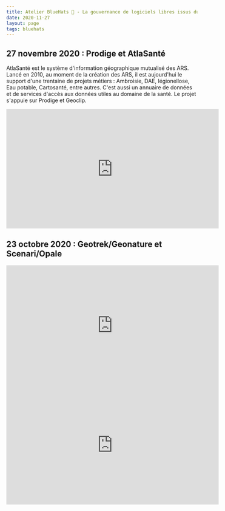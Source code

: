 ```yaml
---
title: Atelier BlueHats 🧢 - La gouvernance de logiciels libres issus du secteur public
date: 2020-11-27
layout: page
tags: bluehats
---
```


## 27 novembre 2020 : Prodige et AtlaSanté

AtlaSanté est le système d'information géographique mutualisé des ARS. Lancé en 2010, au moment de la création des ARS, il est aujourd'hui le support d'une trentaine de projets métiers : Ambroisie, DAE, légionellose, Eau potable, Cartosanté, entre autres.  C'est aussi un annuaire de données et de services d'accès aux données utiles au domaine de la santé. Le projet s'appuie sur Prodige et Geoclip.

<iframe title="Atelier BlueHats: présentation de Prodige et Atlasanté" src="https://tube.numerique.gouv.fr/videos/embed/35dc98e3-574f-44f3-bc2d-8bcb6b1f3885" allowfullscreen="" sandbox="allow-same-origin allow-scripts allow-popups" width="560" height="315" frameborder="0"></iframe>

## 23 octobre 2020 : Geotrek/Geonature et Scenari/Opale

<iframe title="Atelier BlueHats: Geotrek et Geonature" src="https://tube.numerique.gouv.fr/videos/embed/e941fd6e-15ab-4fa2-808e-f81429f2eeb7" allowfullscreen="" sandbox="allow-same-origin allow-scripts allow-popups" width="560" height="315" frameborder="0"></iframe>

<iframe title="Atelier BlueHats : La chaîne éditoriale Scenari, histoire et gestion d'une mise en libre" src="https://tube.numerique.gouv.fr/videos/embed/21e16dd3-9725-4335-b5d4-8828acfe809f" allowfullscreen="" sandbox="allow-same-origin allow-scripts allow-popups" width="560" height="315" frameborder="0"></iframe>

